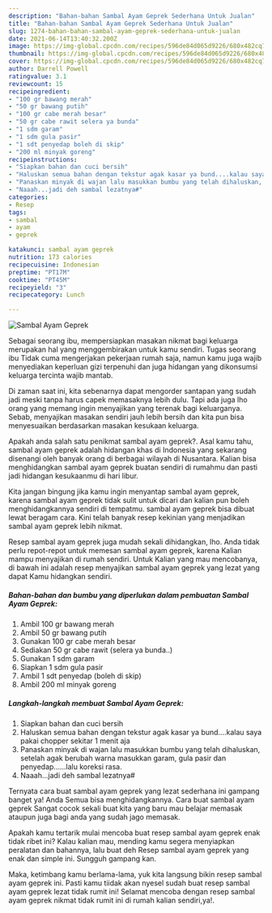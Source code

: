 ```yaml
---
description: "Bahan-bahan Sambal Ayam Geprek Sederhana Untuk Jualan"
title: "Bahan-bahan Sambal Ayam Geprek Sederhana Untuk Jualan"
slug: 1274-bahan-bahan-sambal-ayam-geprek-sederhana-untuk-jualan
date: 2021-06-14T13:40:32.200Z
image: https://img-global.cpcdn.com/recipes/596de84d065d9226/680x482cq70/sambal-ayam-geprek-foto-resep-utama.jpg
thumbnail: https://img-global.cpcdn.com/recipes/596de84d065d9226/680x482cq70/sambal-ayam-geprek-foto-resep-utama.jpg
cover: https://img-global.cpcdn.com/recipes/596de84d065d9226/680x482cq70/sambal-ayam-geprek-foto-resep-utama.jpg
author: Darrell Powell
ratingvalue: 3.1
reviewcount: 15
recipeingredient:
- "100 gr bawang merah"
- "50 gr bawang putih"
- "100 gr cabe merah besar"
- "50 gr cabe rawit selera ya bunda"
- "1 sdm garam"
- "1 sdm gula pasir"
- "1 sdt penyedap boleh di skip"
- "200 ml minyak goreng"
recipeinstructions:
- "Siapkan bahan dan cuci bersih"
- "Haluskan semua bahan dengan tekstur agak kasar ya bund....kalau saya pakai chopper sekitar 1 menit aja"
- "Panaskan minyak di wajan lalu masukkan bumbu yang telah dihaluskan, setelah agak berubah warna masukkan garam, gula pasir dan penyedap......lalu koreksi rasa."
- "Naaah...jadi deh sambal lezatnya#"
categories:
- Resep
tags:
- sambal
- ayam
- geprek

katakunci: sambal ayam geprek 
nutrition: 173 calories
recipecuisine: Indonesian
preptime: "PT17M"
cooktime: "PT45M"
recipeyield: "3"
recipecategory: Lunch

---
```



![Sambal Ayam Geprek](https://img-global.cpcdn.com/recipes/596de84d065d9226/680x482cq70/sambal-ayam-geprek-foto-resep-utama.jpg)

Sebagai seorang ibu, mempersiapkan masakan nikmat bagi keluarga merupakan hal yang menggembirakan untuk kamu sendiri. Tugas seorang ibu Tidak cuma mengerjakan pekerjaan rumah saja, namun kamu juga wajib menyediakan keperluan gizi terpenuhi dan juga hidangan yang dikonsumsi keluarga tercinta wajib mantab.

Di zaman  saat ini, kita sebenarnya dapat mengorder santapan yang sudah jadi meski tanpa harus capek memasaknya lebih dulu. Tapi ada juga lho orang yang memang ingin menyajikan yang terenak bagi keluarganya. Sebab, menyajikan masakan sendiri jauh lebih bersih dan kita pun bisa menyesuaikan berdasarkan masakan kesukaan keluarga. 



Apakah anda salah satu penikmat sambal ayam geprek?. Asal kamu tahu, sambal ayam geprek adalah hidangan khas di Indonesia yang sekarang disenangi oleh banyak orang di berbagai wilayah di Nusantara. Kalian bisa menghidangkan sambal ayam geprek buatan sendiri di rumahmu dan pasti jadi hidangan kesukaanmu di hari libur.

Kita jangan bingung jika kamu ingin menyantap sambal ayam geprek, karena sambal ayam geprek tidak sulit untuk dicari dan kalian pun boleh menghidangkannya sendiri di tempatmu. sambal ayam geprek bisa dibuat lewat beragam cara. Kini telah banyak resep kekinian yang menjadikan sambal ayam geprek lebih nikmat.

Resep sambal ayam geprek juga mudah sekali dihidangkan, lho. Anda tidak perlu repot-repot untuk memesan sambal ayam geprek, karena Kalian mampu menyajikan di rumah sendiri. Untuk Kalian yang mau mencobanya, di bawah ini adalah resep menyajikan sambal ayam geprek yang lezat yang dapat Kamu hidangkan sendiri.

<!--inarticleads1-->

##### Bahan-bahan dan bumbu yang diperlukan dalam pembuatan Sambal Ayam Geprek:

1. Ambil 100 gr bawang merah
1. Ambil 50 gr bawang putih
1. Gunakan 100 gr cabe merah besar
1. Sediakan 50 gr cabe rawit (selera ya bunda..)
1. Gunakan 1 sdm garam
1. Siapkan 1 sdm gula pasir
1. Ambil 1 sdt penyedap (boleh di skip)
1. Ambil 200 ml minyak goreng




<!--inarticleads2-->

##### Langkah-langkah membuat Sambal Ayam Geprek:

1. Siapkan bahan dan cuci bersih
1. Haluskan semua bahan dengan tekstur agak kasar ya bund....kalau saya pakai chopper sekitar 1 menit aja
1. Panaskan minyak di wajan lalu masukkan bumbu yang telah dihaluskan, setelah agak berubah warna masukkan garam, gula pasir dan penyedap......lalu koreksi rasa.
1. Naaah...jadi deh sambal lezatnya#




Ternyata cara buat sambal ayam geprek yang lezat sederhana ini gampang banget ya! Anda Semua bisa menghidangkannya. Cara buat sambal ayam geprek Sangat cocok sekali buat kita yang baru mau belajar memasak ataupun juga bagi anda yang sudah jago memasak.

Apakah kamu tertarik mulai mencoba buat resep sambal ayam geprek enak tidak ribet ini? Kalau kalian mau, mending kamu segera menyiapkan peralatan dan bahannya, lalu buat deh Resep sambal ayam geprek yang enak dan simple ini. Sungguh gampang kan. 

Maka, ketimbang kamu berlama-lama, yuk kita langsung bikin resep sambal ayam geprek ini. Pasti kamu tiidak akan nyesel sudah buat resep sambal ayam geprek lezat tidak rumit ini! Selamat mencoba dengan resep sambal ayam geprek nikmat tidak rumit ini di rumah kalian sendiri,ya!.

